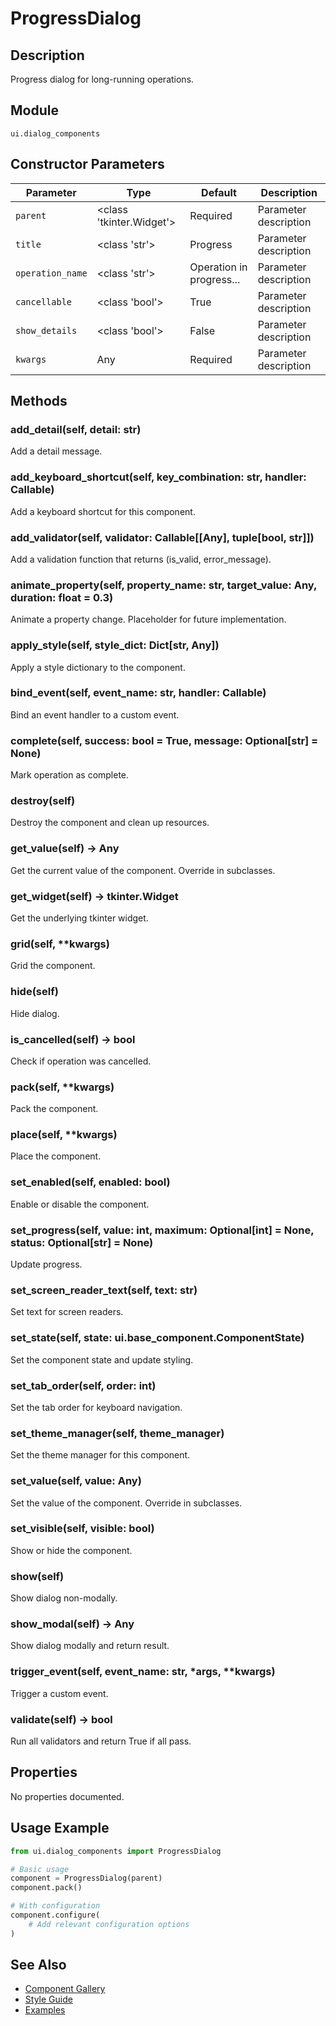 # ProgressDialog

## Description
Progress dialog for long-running operations.

## Module
`ui.dialog_components`

## Constructor Parameters
| Parameter | Type | Default | Description |
|-----------|------|---------|-------------|
| `parent` | <class 'tkinter.Widget'> | Required | Parameter description |
| `title` | <class 'str'> | Progress | Parameter description |
| `operation_name` | <class 'str'> | Operation in progress... | Parameter description |
| `cancellable` | <class 'bool'> | True | Parameter description |
| `show_details` | <class 'bool'> | False | Parameter description |
| `kwargs` | Any | Required | Parameter description |

## Methods
### add_detail(self, detail: str)
Add a detail message.

### add_keyboard_shortcut(self, key_combination: str, handler: Callable)
Add a keyboard shortcut for this component.

### add_validator(self, validator: Callable[[Any], tuple[bool, str]])
Add a validation function that returns (is_valid, error_message).

### animate_property(self, property_name: str, target_value: Any, duration: float = 0.3)
Animate a property change. Placeholder for future implementation.

### apply_style(self, style_dict: Dict[str, Any])
Apply a style dictionary to the component.

### bind_event(self, event_name: str, handler: Callable)
Bind an event handler to a custom event.

### complete(self, success: bool = True, message: Optional[str] = None)
Mark operation as complete.

### destroy(self)
Destroy the component and clean up resources.

### get_value(self) -> Any
Get the current value of the component. Override in subclasses.

### get_widget(self) -> tkinter.Widget
Get the underlying tkinter widget.

### grid(self, **kwargs)
Grid the component.

### hide(self)
Hide dialog.

### is_cancelled(self) -> bool
Check if operation was cancelled.

### pack(self, **kwargs)
Pack the component.

### place(self, **kwargs)
Place the component.

### set_enabled(self, enabled: bool)
Enable or disable the component.

### set_progress(self, value: int, maximum: Optional[int] = None, status: Optional[str] = None)
Update progress.

### set_screen_reader_text(self, text: str)
Set text for screen readers.

### set_state(self, state: ui.base_component.ComponentState)
Set the component state and update styling.

### set_tab_order(self, order: int)
Set the tab order for keyboard navigation.

### set_theme_manager(self, theme_manager)
Set the theme manager for this component.

### set_value(self, value: Any)
Set the value of the component. Override in subclasses.

### set_visible(self, visible: bool)
Show or hide the component.

### show(self)
Show dialog non-modally.

### show_modal(self) -> Any
Show dialog modally and return result.

### trigger_event(self, event_name: str, *args, **kwargs)
Trigger a custom event.

### validate(self) -> bool
Run all validators and return True if all pass.


## Properties
No properties documented.

## Usage Example

```python
from ui.dialog_components import ProgressDialog

# Basic usage
component = ProgressDialog(parent)
component.pack()

# With configuration
component.configure(
    # Add relevant configuration options
)
```

## See Also
- [Component Gallery](../gallery.md)
- [Style Guide](../style-guide/README.md)
- [Examples](../examples/progressdialog.py)
